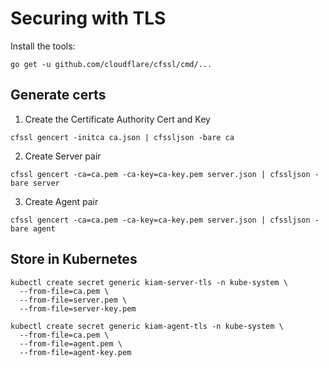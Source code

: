 # Securing with TLS

Install the tools:

```
go get -u github.com/cloudflare/cfssl/cmd/...
```

## Generate certs

1. Create the Certificate Authority Cert and Key

```
cfssl gencert -initca ca.json | cfssljson -bare ca
```

2. Create Server pair

```
cfssl gencert -ca=ca.pem -ca-key=ca-key.pem server.json | cfssljson -bare server
```

3. Create Agent pair

```
cfssl gencert -ca=ca.pem -ca-key=ca-key.pem server.json | cfssljson -bare agent
```

## Store in Kubernetes

```
kubectl create secret generic kiam-server-tls -n kube-system \
  --from-file=ca.pem \
  --from-file=server.pem \
  --from-file=server-key.pem
````

```
kubectl create secret generic kiam-agent-tls -n kube-system \
  --from-file=ca.pem \
  --from-file=agent.pem \
  --from-file=agent-key.pem
````
